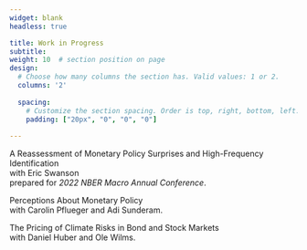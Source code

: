 ```yaml
---
widget: blank
headless: true

title: Work in Progress
subtitle:
weight: 10  # section position on page
design:
  # Choose how many columns the section has. Valid values: 1 or 2.
  columns: '2'
  
  spacing:
    # Customize the section spacing. Order is top, right, bottom, left.
    padding: ["20px", "0", "0", "0"]  
  
---
```


A Reassessment of Monetary Policy Surprises and High-Frequency Identification  
with Eric Swanson  
prepared for *2022 NBER Macro Annual Conference*.

Perceptions About Monetary Policy  
with Carolin Pflueger and Adi Sunderam.

The Pricing of Climate Risks in Bond and Stock Markets  
with Daniel Huber and Ole Wilms.
